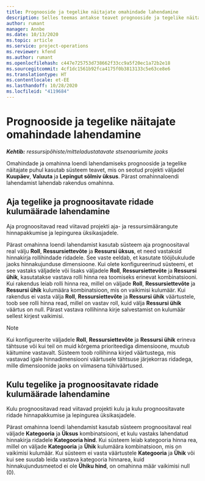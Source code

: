 ```yaml
---
title: Prognooside ja tegelike näitajate omahindade lahendamine
description: Selles teemas antakse teavet prognooside ja tegelike näitajate lahendamise kohta.
author: rumant
manager: Annbe
ms.date: 10/13/2020
ms.topic: article
ms.service: project-operations
ms.reviewer: kfend
ms.author: rumant
ms.openlocfilehash: c447e725753d738662f33cc9a5f20ec1a72b2e18
ms.sourcegitcommit: 4cf1dc1561b92fca4175f0b3813133c5e63ce8e6
ms.translationtype: HT
ms.contentlocale: et-EE
ms.lasthandoff: 10/28/2020
ms.locfileid: "4119684"
---
```

# <a name="resolving-cost-prices-for-estimates-and-actuals"></a>Prognooside ja tegelike näitajate omahindade lahendamine

_**Kehtib:** ressursipõhiste/mitteladustatavate stsenaariumite jaoks_

Omahindade ja omahinna loendi lahendamiseks prognooside ja tegelike näitajate puhul kasutab süsteem teavet, mis on seotud projekti väljadel **Kuupäev**, **Valuuta** ja **Lepingut sõlmiv üksus**. Pärast omahinnaloendi lahendamist lahendab rakendus omahinna.

## <a name="resolving-cost-rates-on-actual-and-estimate-lines-for-time"></a>Aja tegelike ja prognoositavate ridade kulumäärade lahendamine

Aja prognoositavad read viitavad projekti aja- ja ressursimäärangute hinnapakkumise ja lepingurea üksikasjadele.

Pärast omahinna loendi lahendamist kasutab süsteem aja prognoositaval real välju **Roll**,  **Ressursiettevõte** ja **Ressursi üksus**, et need vastaksid hinnakirja rollihindade ridadele. See vaste eeldab, et kasutate tööjõukulude jaoks hinnakujunduse dimensioone. Kui olete konfigureerinud süsteemi, et see vastaks väljadele või lisaks väljadele **Roll**, **Ressursiettevõte** ja **Ressursi ühik**, kasutatakse vastava rolli hinna rea toomiseks erinevat kombinatsiooni. Kui rakendus leiab rolli hinna rea, millel on väljade **Roll**, **Ressursiettevõte** ja **Ressursi ühik** kulumäära kombinatsioon, mis on vaikimisi kulumäär. Kui rakendus ei vasta välja **Roll**, **Ressursiettevõte** ja **Ressursi ühik** väärtustele, toob see rolli hinna read, millel on vastav roll, kuid välja **Ressursi ühik** väärtus on null. Pärast vastava rollihinna kirje salvestamist on kulumäär sellest kirjest vaikimisi. 

> [!NOTE]
> Kui konfigureerite väljadele **Roll**, **Ressursiettevõte** ja **Ressursi ühik** erineva tähtsuse või kui teil on muid kõrgema prioriteediga dimensioone, muutub käitumine vastavalt. Süsteem toob rollihinna kirjed väärtustega, mis vastavad igale hinnadimensiooni väärtusele tähtsuse järjekorras ridadega, mille dimensioonide jaoks on viimasena tühiväärtused.

## <a name="resolving-cost-rates-on-actual-and-estimate-lines-for-expense"></a>Kulu tegelike ja prognoositavate ridade kulumäärade lahendamine

Kulu prognoositavad read viitavad projekti kulu ja kulu prognoositavate ridade hinnapakkumise ja lepingurea üksikasjadele.

Pärast omahinna loendi lahendamist kasutab süsteem prognoositaval real väljade **Kategooria** ja **Üksus** kombinatsiooni, et kulu vastaks lahendatud hinnakirja ridadele **Kategooria hind**. Kui süsteem leiab kategooria hinna rea, millel on väljade **Kategooria** ja **Ühik** kulumäära kombinatsioon, mis on vaikimisi kulumäär. Kui süsteem ei vasta väärtustele **Kategooria** ja **Ühik** või kui see suudab leida vastava kategooria hinnarea, kuid hinnakujundusmeetod ei ole **Ühiku hind**, on omahinna määr vaikimisi null (0).
